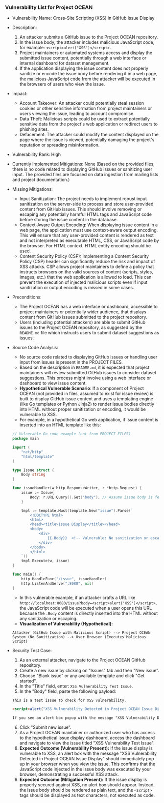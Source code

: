 ### Vulnerability List for Project OCEAN

* Vulnerability Name: Cross-Site Scripting (XSS) in GitHub Issue Display
* Description:
    1. An attacker submits a GitHub issue to the Project OCEAN repository.
    2. In the issue body, the attacker includes malicious JavaScript code, for example: `<script>alert("XSS")</script>`.
    3. Project maintainers or automated systems access and display the submitted issue content, potentially through a web interface or internal dashboard for dataset management.
    4. If the application displaying the issue content does not properly sanitize or encode the issue body before rendering it in a web page, the malicious JavaScript code from the attacker will be executed in the browsers of users who view the issue.
* Impact:
    - Account Takeover: An attacker could potentially steal session cookies or other sensitive information from project maintainers or users viewing the issue, leading to account compromise.
    - Data Theft: Malicious scripts could be used to extract potentially sensitive data from the project's web application or redirect users to phishing sites.
    - Defacement: The attacker could modify the content displayed on the page where the issue is viewed, potentially damaging the project's reputation or spreading misinformation.
* Vulnerability Rank: High
* Currently Implemented Mitigations: None (Based on the provided files, there is no code related to displaying GitHub issues or sanitizing user input. The provided files are focused on data ingestion from mailing lists and project documentation.)
* Missing Mitigations:
    - Input Sanitization: The project needs to implement robust input sanitization on the server-side to process and store user-provided content from GitHub issues. This should involve removing or escaping any potentially harmful HTML tags and JavaScript code before storing the issue content in the database.
    - Context-Aware Output Encoding: When displaying issue content in a web page, the application must use context-aware output encoding. This will ensure that any user-provided content is rendered as text and not interpreted as executable HTML, CSS, or JavaScript code by the browser. For HTML context, HTML entity encoding should be used.
    - Content Security Policy (CSP): Implementing a Content Security Policy (CSP) header can significantly reduce the risk and impact of XSS attacks. CSP allows project maintainers to define a policy that instructs browsers on the valid sources of content (scripts, styles, images, etc.) that the web application is allowed to load. This can prevent the execution of injected malicious scripts even if input sanitization or output encoding is missed in some cases.
* Preconditions:
    - The Project OCEAN has a web interface or dashboard, accessible to project maintainers or potentially wider audience, that displays content from GitHub issues submitted to the project repository.
    - Users (including potential attackers) are able to submit GitHub issues to the Project OCEAN repository, as suggested by the `README.md` file which instructs users to submit dataset suggestions as issues.
* Source Code Analysis:
    - No source code related to displaying GitHub issues or handling user input from issues is present in the PROJECT FILES.
    - Based on the description in `README.md`, it is expected that project maintainers will review submitted GitHub issues to consider dataset suggestions. This process might involve using a web interface or dashboard to view issue content.
    - **Hypothetical Vulnerable Scenario**: If a component of Project OCEAN (not provided in files, assumed to exist for issue review) is built to display GitHub issue content and uses a templating engine (like Go templates or Python Jinja2) to render issue bodies directly into HTML without proper sanitization or encoding, it would be vulnerable to XSS.
    - For example, in a hypothetical Go web application, if issue content is inserted into an HTML template like this:
    ```go
    // Vulnerable Go code example (not from PROJECT FILES)
    package main

    import (
        "net/http"
        "html/template"
    )

    type Issue struct {
        Body string
    }

    func issueHandler(w http.ResponseWriter, r *http.Request) {
        issue := Issue{
            Body: r.URL.Query().Get("body"), // Assume issue body is fetched from somewhere and passed here
        }

        tmpl := template.Must(template.New("issue").Parse(`
            <!DOCTYPE html>
            <html>
            <head><title>Issue Display</title></head>
            <body>
                <div>
                    {{.Body}}  <!-- Vulnerable: No sanitization or escaping -->
                </div>
            </body>
            </html>
        `))
        tmpl.Execute(w, issue)
    }

    func main() {
        http.HandleFunc("/issue", issueHandler)
        http.ListenAndServe(":8080", nil)
    }
    ```
    - In this vulnerable example, if an attacker crafts a URL like `http://localhost:8080/issue?body=<script>alert('XSS')</script>`, the JavaScript code will be executed when a user opens this URL because the `.Body` content is directly inserted into the HTML without any sanitization or escaping.
    - **Visualization of Vulnerability (Hypothetical):**

    ```
    Attacker (GitHub Issue with Malicious Script) --> Project OCEAN System (No Sanitization) --> User Browser (Executes Malicious Script)
    ```

* Security Test Case:
    1. As an external attacker, navigate to the Project OCEAN GitHub repository.
    2. Create a new issue by clicking on "Issues" tab and then "New issue".
    3. Choose "Blank issue" or any available template and click "Get started".
    4. In the "Title" field, enter: `XSS Vulnerability Test Issue`.
    5. In the "Body" field, paste the following payload:
    ````markdown
    This is a test issue to check for XSS vulnerability.

    <script>alert("XSS Vulnerability Detected in Project OCEAN Issue Display");</script>

    If you see an alert box popup with the message "XSS Vulnerability Detected in Project OCEAN Issue Display", it indicates that the issue display is vulnerable to Cross-Site Scripting.
    ````
    6. Click "Submit new issue".
    7. As a Project OCEAN maintainer or authorized user who has access to the hypothetical issue display dashboard, access the dashboard and navigate to view the issue titled "XSS Vulnerability Test Issue".
    8. **Expected Outcome (Vulnerability Present):** If the issue display is vulnerable to XSS, an alert box with the message "XSS Vulnerability Detected in Project OCEAN Issue Display" should immediately pop up in your browser when you view the issue. This confirms that the JavaScript code injected in the issue body was executed by your browser, demonstrating a successful XSS attack.
    9. **Expected Outcome (Mitigation Present):** If the issue display is properly secured against XSS, no alert box should appear. Instead, the issue body should be rendered as plain text, and the `<script>` tags should be displayed as text characters, not executed as code.
